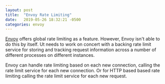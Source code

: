 ```yaml
---
layout: post
title:  "Envoy Rate Limiting"
date:   2019-05-26 18:32:21 -0500
categories: envoy
---
```


[Envoy](https://www.envoyproxy.io) offers global rate limiting as a feature. However, Envoy isn't able to do this by itself. Ut needs to work on concert with a backing rate limit service for storing and tracking request information across a number of different processes on different instances.

Envoy can handle rate limiting based on each new connection, calling
the rate limit service for each new connection. Or for HTTP based based rate limiting calling the rate limit service for each new request.
